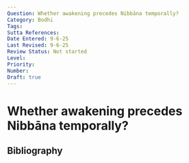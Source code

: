 ```yaml
---
Question: Whether awakening precedes Nibbāna temporally?
Category: Bodhi
Tags: 
Sutta References: 
Date Entered: 9-6-25
Last Revised: 9-6-25
Review Status: Not started
Level: 
Priority: 
Number: 
Draft: true
---
```


# Whether awakening precedes Nibbāna temporally?

## Bibliography

<!-- 

Notes:



-->